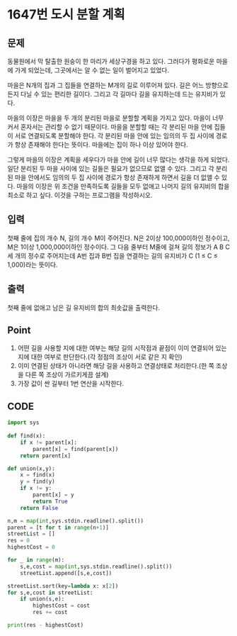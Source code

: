 # 1647번 도시 분할 계획



## 문제

동물원에서 막 탈출한 원숭이 한 마리가 세상구경을 하고 있다. 그러다가 평화로운 마을에 가게 되었는데, 그곳에서는 알 수 없는 일이 벌어지고 있었다.

마을은 N개의 집과 그 집들을 연결하는 M개의 길로 이루어져 있다. 길은 어느 방향으로든지 다닐 수 있는 편리한 길이다. 그리고 각 길마다 길을 유지하는데 드는 유지비가 있다.

마을의 이장은 마을을 두 개의 분리된 마을로 분할할 계획을 가지고 있다. 마을이 너무 커서 혼자서는 관리할 수 없기 때문이다. 마을을 분할할 때는 각 분리된 마을 안에 집들이 서로 연결되도록 분할해야 한다. 각 분리된 마을 안에 있는 임의의 두 집 사이에 경로가 항상 존재해야 한다는 뜻이다. 마을에는 집이 하나 이상 있어야 한다.

그렇게 마을의 이장은 계획을 세우다가 마을 안에 길이 너무 많다는 생각을 하게 되었다. 일단 분리된 두 마을 사이에 있는 길들은 필요가 없으므로 없앨 수 있다. 그리고 각 분리된 마을 안에서도 임의의 두 집 사이에 경로가 항상 존재하게 하면서 길을 더 없앨 수 있다. 마을의 이장은 위 조건을 만족하도록 길들을 모두 없애고 나머지 길의 유지비의 합을 최소로 하고 싶다. 이것을 구하는 프로그램을 작성하시오.



## 입력

첫째 줄에 집의 개수 N, 길의 개수 M이 주어진다. N은 2이상 100,000이하인 정수이고, M은 1이상 1,000,000이하인 정수이다. 그 다음 줄부터 M줄에 걸쳐 길의 정보가 A B C 세 개의 정수로 주어지는데 A번 집과 B번 집을 연결하는 길의 유지비가 C (1 ≤ C ≤ 1,000)라는 뜻이다.



## 출력

첫째 줄에 없애고 남은 길 유지비의 합의 최솟값을 출력한다.



## Point

1. 어떤 길을 사용할 지에 대한 여부는 해당 길의 시작점과 끝점이 이미 연결되어 있는 지에 대한 여부로 판단한다.(각 정점의 조상이 서로 같은 지 확인)
2. 이미 연결된 상태가 아니라면 해당 길을 사용하고 연결상태로 처리한다.(한 쪽 조상을 다른 쪽 조상이 가르키게끔 설계)
3. 가장 값이 싼 길부터 1번 연산을 시작한다.




## CODE



```python
import sys
    
def find(x):
    if x != parent[x]:
        parent[x] = find(parent[x])
    return parent[x]

def union(x,y):
    x = find(x)
    y = find(y)
    if x != y:
        parent[x] = y
        return True
    return False

n,m = map(int,sys.stdin.readline().split())
parent = [t for t in range(n+1)]
streetList = []
res = 0
highestCost = 0

for _ in range(m):
    s,e,cost = map(int,sys.stdin.readline().split())
    streetList.append([s,e,cost])

streetList.sort(key=lambda x: x[2])
for s,e,cost in streetList:
    if union(s,e):
        highestCost = cost
        res += cost

print(res - highestCost)
```


